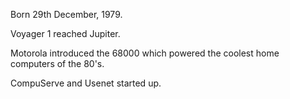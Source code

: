 Born 29th December, 1979.

Voyager 1 reached Jupiter.

Motorola introduced the 68000 which powered the coolest home computers of the 80's.

CompuServe and Usenet started up.